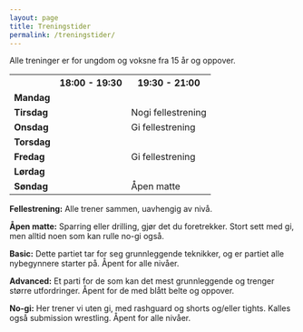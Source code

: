 ```yaml
---
layout: page
title: Treningstider
permalink: /treningstider/
---
```


Alle treninger er for ungdom og voksne fra 15 år og oppover.

<table>
<tr><th></th><th>18:00 - 19:30</th><th>19:30 - 21:00</th></tr>
<tr><td style="font-weight: bold;">Mandag</td><td></td><td></td><!-- td></td --></tr>
<tr><td style="font-weight: bold;">Tirsdag</td><td></td><td>Nogi fellestrening</td><!-- td>Nogi intermediate</td --></tr>
<tr><td style="font-weight: bold;">Onsdag</td><td></td><td>Gi fellestrening</td></tr>
<tr><td style="font-weight: bold;">Torsdag</td><td></td><td></td><!-- td></td --></tr>
<tr><td style="font-weight: bold;">Fredag</td><td></td><td>Gi fellestrening</td><!-- td></td --></tr>
<tr><td style="font-weight: bold;">Lørdag</td><td></td><td></td><!-- td></td --></tr>
<tr><td style="font-weight: bold;">Søndag</td><td></td><td>Åpen matte</td><!-- td></td --></tr>
</table>

<b>Fellestrening:</b> Alle trener sammen, uavhengig av nivå.    

<b>Åpen matte:</b> Sparring eller drilling, gjør det du foretrekker. Stort sett med gi, men alltid noen som kan rulle no-gi også.

<b>Basic:</b> Dette partiet tar for seg grunnleggende teknikker, og er partiet alle nybegynnere starter på. Åpent for alle nivåer.

<b>Advanced:</b> Et parti for de som kan det mest grunnleggende og trenger større utfordringer. Åpent for de med blått belte og oppover.

<!-- b>Advanced:</b> For de som vil lære de mest avanserte teknikkene. Åpent for blåbelter og oppover. -->

<b>No-gi:</b> Her trener vi uten gi, med rashguard og shorts og/eller tights. Kalles også submission wrestling. Åpent for alle nivåer.
